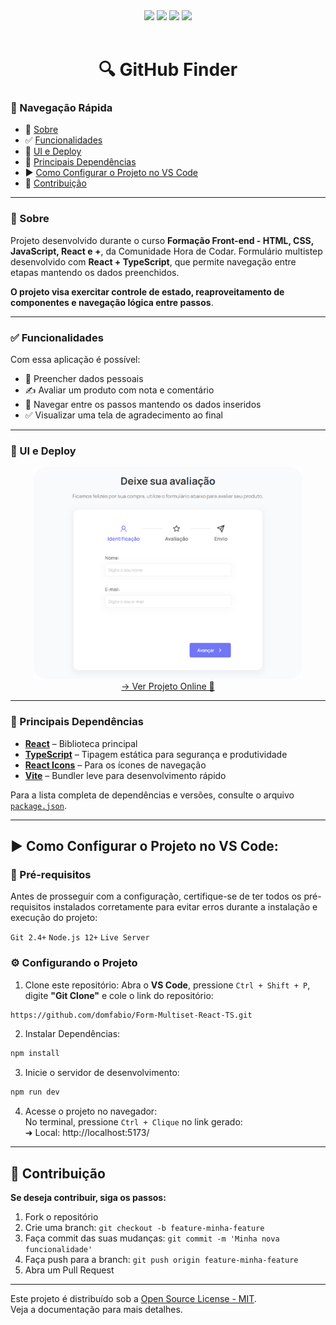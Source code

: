<div align="center">
  <img src="https://img.shields.io/static/v1?label=React&message=framework&color=61DAFB&style=for-the-badge&logo=react"/>
  <img src="https://img.shields.io/static/v1?label=TypeScript&message=linguagem&color=3178C6&style=for-the-badge&logo=typescript"/>
  <img src="https://img.shields.io/badge/Status-Concluído-green?style=for-the-badge"/>
  <img src="https://img.shields.io/badge/License-MIT-2ecc71?style=for-the-badge&logo=open-source-initiative&logoColor=white"/>
</div>

<br>

<h1 align="center">🔍 GitHub Finder</h1>

### 🧭 Navegação Rápida

- 📝 [Sobre](#-sobre)
- ✅ [Funcionalidades](#-funcionalidades)
- 🚀 [UI e Deploy](#-ui-e-deploy)
- 🧩 [Principais Dependências](#-principais-dependências)
- ▶️ [Como Configurar o Projeto no VS Code](#️-como-configurar-o-projeto-no-vs-code)
- 🤝 [Contribuição](#-contribuição)

---

### 📝 Sobre

Projeto desenvolvido durante o curso **Formação Front-end - HTML, CSS, JavaScript, React e +**, da Comunidade Hora de Codar. Formulário multistep desenvolvido com **React + TypeScript**, que permite navegação entre etapas mantendo os dados preenchidos. <br>

**O projeto visa exercitar controle de estado, reaproveitamento de componentes e navegação lógica entre passos**.

---

### ✅ Funcionalidades

Com essa aplicação é possível:

- 🧑 Preencher dados pessoais
- ✍️ Avaliar um produto com nota e comentário
- 🔄 Navegar entre os passos mantendo os dados inseridos
- ✅ Visualizar uma tela de agradecimento ao final

---

### 🚀 UI e Deploy

<div align="center">
  
  <img src="./public/screen.png" width="430px"> 
  <br/>
  <a href="https://form-react-ts-eight.vercel.app/">→ Ver Projeto Online 🔗</a>
</div>


---

### 🧩 Principais Dependências

- **[React](https://reactjs.org/)** – Biblioteca principal
- **[TypeScript](https://www.typescriptlang.org/)** – Tipagem estática para segurança e produtividade
- **[React Icons](https://react-icons.github.io/react-icons/)** – Para os ícones de navegação
- **[Vite](https://vitejs.dev/)** – Bundler leve para desenvolvimento rápido

Para a lista completa de dependências e versões, consulte o arquivo [`package.json`](./package.json).

---

## ▶️ Como Configurar o Projeto no VS Code:

### 📌 Pré-requisitos
Antes de prosseguir com a configuração, certifique-se de ter todos os pré-requisitos instalados corretamente para evitar erros durante a instalação e execução do projeto:

`Git 2.4+` `Node.js 12+` `Live Server` 


### ⚙️ Configurando o Projeto

1. Clone este repositório:
Abra o **VS Code**, pressione `Ctrl + Shift + P`, digite **"Git Clone"** e cole o link do repositório:
```sh
https://github.com/domfabio/Form-Multiset-React-TS.git
```
2. Instalar Dependências:
```sh
npm install
```
3. Inicie o servidor de desenvolvimento:
```sh
npm run dev
```
4. Acesse o projeto no navegador:<br>
No terminal, pressione `Ctrl + Clique` no link gerado:<br>
 ➜  Local:   http://localhost:5173/

---

## 🤝 Contribuição
**Se deseja contribuir, siga os passos:**
1. Fork o repositório
2. Crie uma branch: `git checkout -b feature-minha-feature`
3. Faça commit das suas mudanças: `git commit -m 'Minha nova funcionalidade'`
4. Faça push para a branch: `git push origin feature-minha-feature`
5. Abra um Pull Request

---

Este projeto é distribuído sob a [Open Source License - MIT](https://opensource.org/licenses/MIT). <br>Veja a documentação para mais detalhes.